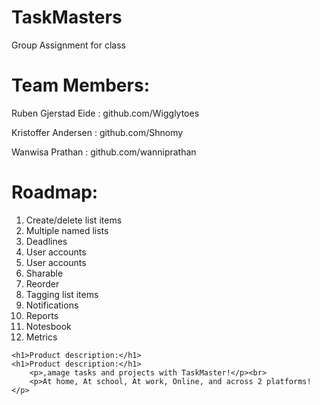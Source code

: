 # TaskMasters
Group Assignment for class

<h1>Team Members:</h1>

<p>Ruben Gjerstad Eide : github.com/Wigglytoes</p> 

<p>Kristoffer Andersen : github.com/Shnomy</p>

<p>Wanwisa Prathan : github.com/wanniprathan</p>

<h1>Roadmap:</h1>
    <ol>
        <li>Create/delete list items</li>
        <li>Multiple named lists</li>
        <li>Deadlines</li>
        <li>User accounts</li>
        <li>User accounts</li>
        <li>Sharable</li>
        <li>Reorder</li>
        <li>Tagging list items</li>
        <li>Notifications</li>
        <li>Reports</li>
        <li>Notesbook</li>
        <li>Metrics</li>
    </ol>
    
    <h1>Product description:</h1>
    <h1>Product description:</h1>
        <p>,amage tasks and projects with TaskMaster!</p><br>
        <p>At home, At school, At work, Online, and across 2 platforms!</p>
    
